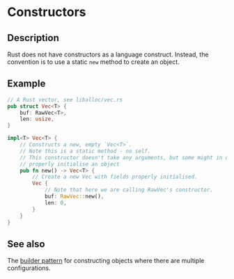 # Constructors

## Description

Rust does not have constructors as a language construct. Instead, the convention
is to use a static `new` method to create an object.


## Example

```rust
// A Rust vector, see liballoc/vec.rs
pub struct Vec<T> {
    buf: RawVec<T>,
    len: usize,
}

impl<T> Vec<T> {
    // Constructs a new, empty `Vec<T>`.
    // Note this is a static method - no self.
    // This constructor doesn't take any arguments, but some might in order to
    // properly initialise an object
    pub fn new() -> Vec<T> {
        // Create a new Vec with fields properly initialised.
        Vec {
            // Note that here we are calling RawVec's constructor.
            buf: RawVec::new(),
            len: 0,
        }
    }
}
```

## See also

The [builder pattern](../patterns/builder.md) for constructing objects where there are multiple
configurations. 
